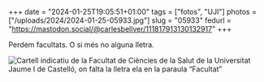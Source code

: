 +++
date = "2024-01-25T19:05:51+01:00"
tags = ["fotos", "UJI"]
photos = ["/uploads/2024/2024-01-25-05933.jpg"]
slug = "05933"
fedurl = "https://mastodon.social/@carlesbellver/111817913130132917"
+++

Perdem facultats. O si més no alguna lletra.

<img alt="Cartell indicatiu de la Facultat de Ciències de la Salut de la Universitat Jaume I de Castelló, on falta la lletra ela en la paraula “Facultat”" src="/uploads/2024/2024-01-25-05933.jpg">
